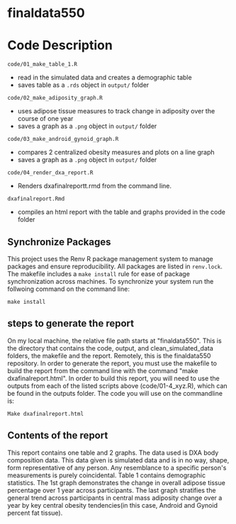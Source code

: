 # finaldata550
# Code Description

`code/01_make_table_1.R`
- read in the simulated data and creates a demographic table
- saves table as a `.rds` object in `output/` folder

`code/02_make_adiposity_graph.R`
- uses adipose tissue measures to track change in adiposity over the course of one year
- saves a graph as a `.png` object in `output/` folder

`code/03_make_android_gynoid_graph.R`
- compares 2 centralized obesity measures and plots on a line graph
- saves a graph as a `.png` object in `output/` folder

`code/04_render_dxa_report.R`
- Renders dxafinalreportt.rmd from the command line. 

`dxafinalreport.Rmd`
- compiles an html report with the table and graphs provided in the code folder

## Synchronize Packages
This project uses the Renv R package management system to manage packages and ensure reproducibility. All packages are listed in `renv.lock`. The makefile includes a `make install` rule for ease of package synchronization across machines. To synchronize your system run the follwoing command on the command line: 

`make install`

## steps to generate the report
On my local machine, the relative file path starts at "finaldata550". This is the directory that contains the code, output, and clean_simulated_data folders, the makefile and the report. Remotely, this is the finaldata550 repository. In order to generate the report, you must use the makefile to build the report from the command line with the command "make dxafinalreport.html". In order to build this report, you will need to use the outputs from each of the listed scripts above (code/01-4_xyz.R), which can be found in the outputs folder. The code you will use on the commandline is:

`Make dxafinalreport.html`

## Contents of the report
This report contains one table and 2 graphs. The data used is DXA body composition data. This data given is simulated data and is in no way, shape, form representative of any person. Any resemblance to a specific person's measurements is purely coincidental. Table 1 contains demographic statistics. The 1st graph demonstrates the change in overall adipose tissue percentage over 1 year across participants. The last graph stratifies the general trend across participants in central mass adiposity change over a year by  key central obesity tendencies(in this case, Android and Gynoid percent fat tissue).



